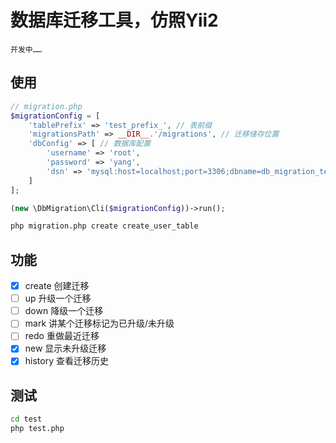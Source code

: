 # 数据库迁移工具，仿照Yii2
    开发中……

## 使用
```php
// migration.php
$migrationConfig = [
    'tablePrefix' => 'test_prefix_', // 表前缀
    'migrationsPath' => __DIR__.'/migrations', // 迁移储存位置
    'dbConfig' => [ // 数据库配置
        'username' => 'root',
        'password' => 'yang',
        'dsn' => 'mysql:host=localhost;port=3306;dbname=db_migration_test;charset=utf8',
    ]
];

(new \DbMigration\Cli($migrationConfig))->run();

```

```bash
php migration.php create create_user_table
```

## 功能
- [x] create   创建迁移
- [ ] up       升级一个迁移
- [ ] down     降级一个迁移
- [ ] mark     讲某个迁移标记为已升级/未升级
- [ ] redo     重做最近迁移
- [x] new      显示未升级迁移
- [x] history  查看迁移历史

## 测试
```bash
cd test
php test.php
```
